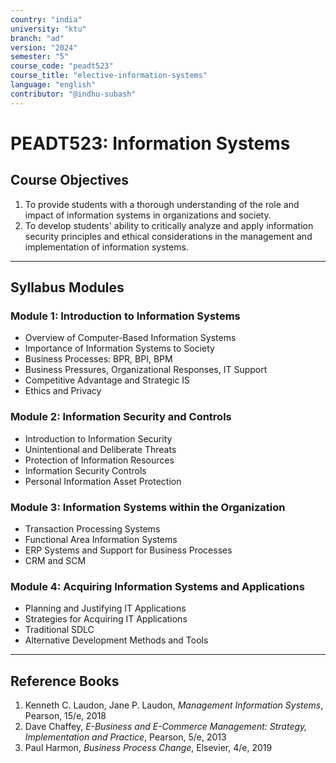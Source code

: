 ```yaml
---
country: "india"
university: "ktu"
branch: "ad"
version: "2024"
semester: "5"
course_code: "peadt523"
course_title: "elective-information-systems"
language: "english"
contributor: "@indhu-subash"
---
```


# PEADT523: Information Systems

## Course Objectives

1. To provide students with a thorough understanding of the role and impact of information systems in organizations and society.  
2. To develop students' ability to critically analyze and apply information security principles and ethical considerations in the management and implementation of information systems.  

---

## Syllabus Modules

### Module 1: Introduction to Information Systems
- Overview of Computer-Based Information Systems  
- Importance of Information Systems to Society  
- Business Processes: BPR, BPI, BPM  
- Business Pressures, Organizational Responses, IT Support  
- Competitive Advantage and Strategic IS  
- Ethics and Privacy  

### Module 2: Information Security and Controls
- Introduction to Information Security  
- Unintentional and Deliberate Threats  
- Protection of Information Resources  
- Information Security Controls  
- Personal Information Asset Protection  

### Module 3: Information Systems within the Organization
- Transaction Processing Systems  
- Functional Area Information Systems  
- ERP Systems and Support for Business Processes  
- CRM and SCM  

### Module 4: Acquiring Information Systems and Applications
- Planning and Justifying IT Applications  
- Strategies for Acquiring IT Applications  
- Traditional SDLC  
- Alternative Development Methods and Tools  

---

## Reference Books

1. Kenneth C. Laudon, Jane P. Laudon, *Management Information Systems*, Pearson, 15/e, 2018  
2. Dave Chaffey, *E-Business and E-Commerce Management: Strategy, Implementation and Practice*, Pearson, 5/e, 2013  
3. Paul Harmon, *Business Process Change*, Elsevier, 4/e, 2019  
